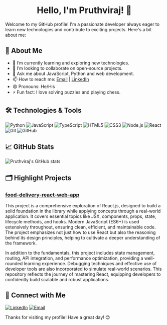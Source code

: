 <h1 align="center">Hello, I'm Pruthviraj! 👋</h1>
Welcome to my GitHub profile! I'm a passionate developer always eager to learn new technologies and contribute to exciting projects. Here's a bit about me:

## 🚀 About Me

- 🌱 I’m currently learning and exploring new technologies.
- 👯 I’m looking to collaborate on open-source projects.
- 💬 Ask me about JavaScript, Python and web development.
- 📫 How to reach me: [Email](mailto:pruthviraj1397@gmail.com) | [LinkedIn](https://www.linkedin.com/in/pruthvirajbhat)
- 😄 Pronouns: He/His
- ⚡ Fun fact: I love solving puzzles and playing chess.

## 🛠️ Technologies & Tools

![Python](https://img.shields.io/badge/Python-3776AB?style=for-the-badge&logo=python&logoColor=white)
![JavaScript](https://img.shields.io/badge/JavaScript-F7DF1E?style=for-the-badge&logo=javascript&logoColor=black)
![TypeScript](https://img.shields.io/badge/TypeScript-007ACC?style=for-the-badge&logo=typescript&logoColor=white)
![HTML5](https://img.shields.io/badge/HTML5-E34F26?style=for-the-badge&logo=html5&logoColor=white)
![CSS3](https://img.shields.io/badge/CSS3-1572B6?style=for-the-badge&logo=css3&logoColor=white)
![Node.js](https://img.shields.io/badge/Node.js-339933?style=for-the-badge&logo=nodedotjs&logoColor=white)
![React](https://img.shields.io/badge/React-61DAFB?style=for-the-badge&logo=react&logoColor=black)
![Git](https://img.shields.io/badge/Git-F05032?style=for-the-badge&logo=git&logoColor=white)
![GitHub](https://img.shields.io/badge/GitHub-181717?style=for-the-badge&logo=github&logoColor=white)

## 📈 GitHub Stats

![Pruthviraj's GitHub stats](https://github-readme-stats.vercel.app/api?username=pruthviraj133&show_icons=true&theme=radical)

## 🗂️ Highlight Projects

### [ food-delivery-react-web-app](https://github.com/pruthviraj133/food-delivery-react-web-app )

This project is a comprehensive exploration of React.js, designed to build a solid foundation in the library while applying concepts through a real-world application. It covers essential topics like JSX, components, props, state, lifecycle methods, and hooks. Modern JavaScript (ES6+) is used extensively throughout, ensuring clean, efficient, and maintainable code. The project emphasizes not just how to use React but also the reasoning behind its design principles, helping to cultivate a deeper understanding of the framework.

In addition to the fundamentals, this project includes state management, routing, API integration, and performance optimization, providing a well-rounded learning experience. Debugging techniques and effective use of developer tools are also incorporated to simulate real-world scenarios. This repository reflects the journey of mastering React, equipping developers to confidently build scalable and robust applications.


## 💬 Connect with Me

[![LinkedIn](https://img.shields.io/badge/LinkedIn-0A66C2?style=for-the-badge&logo=linkedin&logoColor=white)](https://www.linkedin.com/in/pruthvirajbhat)
[![Email](https://img.shields.io/badge/Email-D14836?style=for-the-badge&logo=gmail&logoColor=white)](mailto:pruthviraj1397@gmail.com)

Thanks for visiting my profile! Have a great day! 😊
